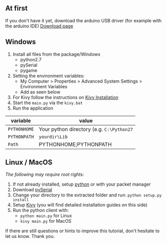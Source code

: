 ## At first

If you don't have it yet, download the arduino USB driver (for example with the arduino IDE)
[Download page](http://arduino.cc/en/Main/Software)

## Windows

1. Install all files from the package/Windows 
    - python2.7
    - pySerial
    - pygame
2. Setting the environment variables:
    - My Computer > Properties > Advanced System Settings > Environment Variables
    - Add as seen below
3. For Kivy follow the instructions on [Kivy Installation](http://kivy.org/docs/installation/installation-windows.html)
4. Start the `main.py` via the `kivy.bat`
5. Run the application

| variable     | value                                     |
|--------------|-------------------------------------------|
| `PYTHONHOME` | Your python directory (e.g. `C:\Python27` |
| `PYTHONPATH` | `yourdir\Lib`                             |
| `Path`       | PYTHONHOME;PYTHONPATH					   |

## Linux / MacOS

_The following may require root rights:_

1. If not already installed, setup [python](https://www.python.org/download/) or with your packet manager
2. Download [pySerial](https://pypi.python.org/pypi/pyserial)
3. Change your directory to the extracted folder and run: `python setup.py install`
4. Setup [Kivy](http://kivy.org/#download) (you will find detailed installation guides on this side)
5. Run the python client with: 
    - `python main.py` for Linux
    - `kivy main.py` for MacOS

If there are still questions or hints to improve this tutorial, don't hesitate to let us know. Thank you.